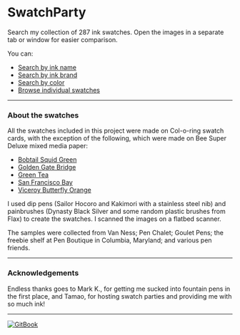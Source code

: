 
# SwatchParty

Search my collection of 287 ink swatches. Open the images in a separate tab or window for easier comparison.

You can:

* [Search by ink name](SearchByInkName.md)
* [Search by ink brand](SearchByInkBrand.md)
* [Search by color](SearchByColorCategory.md)
* [Browse individual swatches](browse-swatches/)

***

### About the swatches

All the swatches included in this project were made on Col-o-ring swatch cards, with the exception of the following, which were made on Bee Super Deluxe mixed media paper:

* [Bobtail Squid Green](SearchSwatches/133.png)
* [Golden Gate Bridge](SearchSwatches/55.png)
* [Green Tea](SearchSwatches/132.png)
* [San Francisco Bay](SearchSwatches/167.png)
* [Viceroy Butterfly Orange](SearchSwatches/64.png)

I used dip pens (Sailor Hocoro and Kakimori with a stainless steel nib) and painbrushes (Dynasty Black Silver and some random plastic brushes from Flax) to create the swatches. I scanned the images on a flatbed scanner.

The samples were collected from Van Ness; Pen Chalet; Goulet Pens; the freebie shelf at Pen Boutique in Columbia, Maryland; and various pen friends.

***

### Acknowledgements

Endless thanks goes to Mark K., for getting me sucked into fountain pens in the first place, and Tamao, for hosting swatch parties and providing me with so much ink!

***

[![GitBook](https://img.shields.io/static/v1?message=Documented%20on%20GitBook\&logo=gitbook\&logoColor=ffffff\&label=%20\&labelColor=5c5c5c\&color=3F89A1)](https://www.gitbook.com/preview?utm_source=gitbook_readme_badge\&utm_medium=organic\&utm_campaign=preview_documentation\&utm_content=link)
